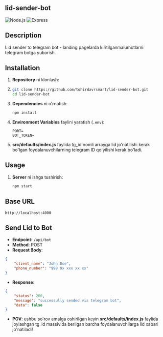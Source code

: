 ## lid-sender-bot

![Node.js](https://img.shields.io/badge/Node.js-339933?style=for-the-badge&logo=nodedotjs&logoColor=white)
![Express](https://img.shields.io/badge/Express-000000?style=for-the-badge&logo=express&logoColor=white)

## Description
Lid sender to telegram bot - landing pagelarda kiritilganmalumotlarni telegram botga yuborish.

## Installation

1. **Repository** ni klonlash:
2.  ```sh
    git clone https://github.com/tohirdavrsmart/lid-sender-bot.git
    cd lid-sender-bot
    ```

2. **Dependencies** ni o'rnatish:

    ```sh
    npm install
    ```

3. **Environment Variables** faylini yaratish (`.env`):

    ```plaintext
    PORT=
    BOT_TOKEN=
    ```
4. **src/defaults/index.js**  faylida tg_id nomli arrayga lid jo'natilishi kerak bo'lgan foydalanuvchilarning telegram ID qo'yilishi kerak bo'ladi.

## Usage

1. **Server** ni ishga tushirish:

    ```sh
    npm start
    ```


## Base URL
`http://localhost:4000`

## Send Lid to Bot
- **Endpoint**: `/api/bot`
- **Method**: POST
- **Request Body**:
```json
{
    "client_name": "John Doe",
    "phone_number": "998 9x xxx xx xx"
}
```
- **Response**:
```json
{
    "status": 200,
    "message": "successully sended via telegram bot",
    "data": false
}
```
- **POV**: ushbu so'rov amalga oshirilgan keyin **src/defaults/index.js**  faylida joylashgan tg_id massivida berilgan barcha foydalanuvchilarga lid xabari  jo'natiladi!

